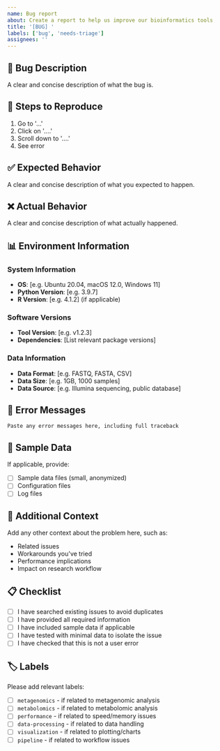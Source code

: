 ```yaml
---
name: Bug report
about: Create a report to help us improve our bioinformatics tools
title: '[BUG] '
labels: ['bug', 'needs-triage']
assignees: ''
---
```


## 🐛 Bug Description

A clear and concise description of what the bug is.

## 🔄 Steps to Reproduce

1. Go to '...'
2. Click on '....'
3. Scroll down to '....'
4. See error

## ✅ Expected Behavior

A clear and concise description of what you expected to happen.

## ❌ Actual Behavior

A clear and concise description of what actually happened.

## 📊 Environment Information

### System Information
- **OS**: [e.g. Ubuntu 20.04, macOS 12.0, Windows 11]
- **Python Version**: [e.g. 3.9.7]
- **R Version**: [e.g. 4.1.2] (if applicable)

### Software Versions
- **Tool Version**: [e.g. v1.2.3]
- **Dependencies**: [List relevant package versions]

### Data Information
- **Data Format**: [e.g. FASTQ, FASTA, CSV]
- **Data Size**: [e.g. 1GB, 1000 samples]
- **Data Source**: [e.g. Illumina sequencing, public database]

## 📝 Error Messages

```
Paste any error messages here, including full traceback
```

## 📁 Sample Data

If applicable, provide:
- [ ] Sample data files (small, anonymized)
- [ ] Configuration files
- [ ] Log files

## 🔧 Additional Context

Add any other context about the problem here, such as:
- Related issues
- Workarounds you've tried
- Performance implications
- Impact on research workflow

## 📋 Checklist

- [ ] I have searched existing issues to avoid duplicates
- [ ] I have provided all required information
- [ ] I have included sample data if applicable
- [ ] I have tested with minimal data to isolate the issue
- [ ] I have checked that this is not a user error

## 🏷️ Labels

Please add relevant labels:
- [ ] `metagenomics` - if related to metagenomic analysis
- [ ] `metabolomics` - if related to metabolomic analysis
- [ ] `performance` - if related to speed/memory issues
- [ ] `data-processing` - if related to data handling
- [ ] `visualization` - if related to plotting/charts
- [ ] `pipeline` - if related to workflow issues 